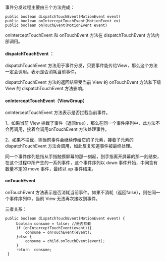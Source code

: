 事件分发过程主要由三个方法完成：
```
public boolean dispatchTouchEvent(MotionEvent event)
public boolean onInterceptTouchEvent(MotionEvent ev)
public boolean onTouchEvent(MotionEvent event)
```
onInterceptTouchEvent 和 onTouchEvent 方法在 dispatchTouchEvent 方法内部调用。

#### dispatchTouchEvent ：
dispatchTouchEvent 方法用于事件分发，只要事件能传给View，那么这个方法  一定会调用。表示是否消耗当前事件。

dispatchTouchEvent 方法的返回结果受当前 View 的 onTouchEvent 方法和下级 View 的 dispatchTouchEvent  方法影响。

#### onInterceptTouchEvent（ViewGroup）
onInterceptTouchEvent 方法表示是否拦截当前事件。

1、如果当前 View 拦截了事件（返回true），那么在同一个事件序列中，此方法不会再调用，接着会调用onTouchEvent 方法处理事件。

2、如果不拦截，则当前事件会继续传给它的子元素，接着子元素的 dispatchTouchEvent 方法会调用，如此反复知道事件被最终处理。


同一个事件序列是指从手指触摸屏幕的那一刻起，到手指离开屏幕的那一刻结束，在这个过程中所产生的一系列事件，这个事件序列以 down 事件开始，中间含有数量不定的 move 事件，最终以 up 事件结束。

#### onTouchEvent 
onTouchEvent 方法表示是否消耗当前事件。如果不消耗（返回false），则在同一个事件序列中，当前 View 无法再次接收到事件。

三者关系：
```
public boolean dispatchTouchEvent(MotionEvent event) {
     boolean consume = false; //是否拦截
     if (onInterceptTouchEvent(event)){
         consume = onTouchEvent(event);
     }else {
         consume = child.onTouchEvent(event);
     }
     return  consume;
 }
```
